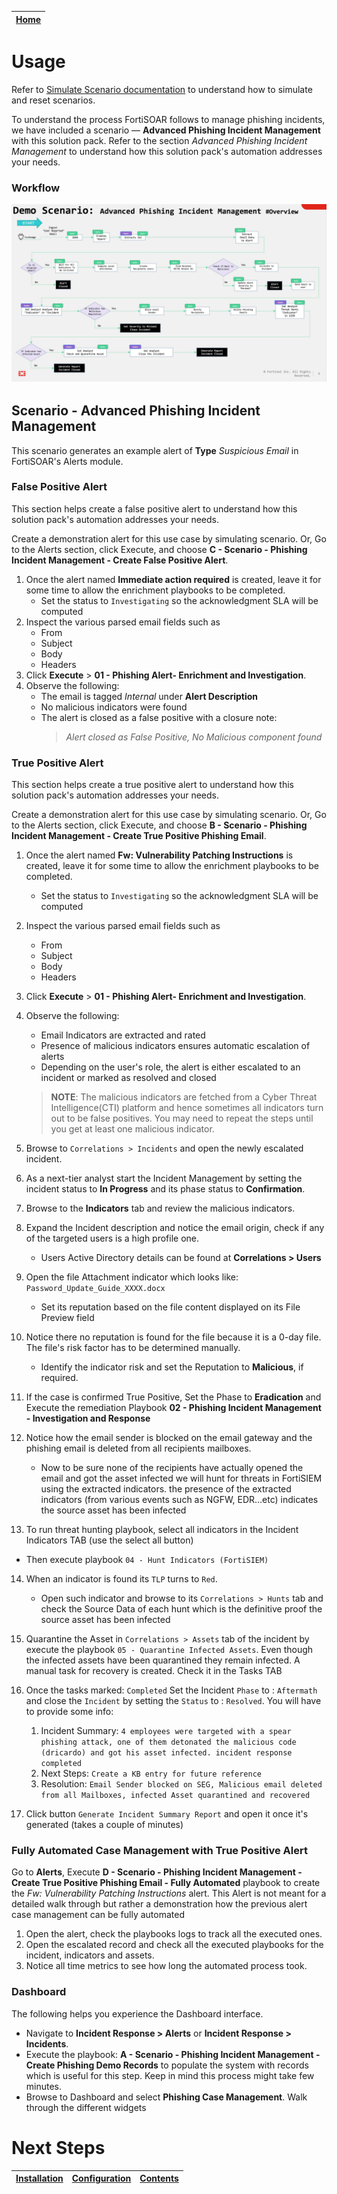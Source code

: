| [Home](../README.md) |
|-----------------------------------------------------------------------------------------------------------------|

# Usage

Refer to [Simulate Scenario documentation](https://github.com/fortinet-fortisoar/solution-pack-soc-simulator/blob/develop/docs/usage.md) to understand how to simulate and reset scenarios.

To understand the process FortiSOAR follows to manage phishing incidents, we have included a scenario &mdash; **Advanced Phishing Incident Management** with this solution pack. Refer to the section *Advanced Phishing Incident Management* to understand how this solution pack's automation addresses your needs.

### Workflow

![Workflow Overview](../docs/res/scenario_workflow.png)

## Scenario - Advanced Phishing Incident Management

This scenario generates an example alert of **Type** *Suspicious Email* in FortiSOAR's Alerts module.

### False Positive Alert

This section helps create a false positive alert to understand how this solution pack's automation addresses your needs.

Create a demonstration alert for this use case by simulating scenario. Or, Go to the Alerts section, click Execute, and choose **C - Scenario - Phishing Incident Management - Create False Positive Alert**.

1. Once the alert named **Immediate action required** is created, leave it for some time to allow the enrichment playbooks to be completed.
    - Set the status to `Investigating` so the acknowledgment SLA will be computed
2. Inspect the various parsed email fields such as
    - From
    - Subject
    - Body
    - Headers
3. Click **Execute** > **01 - Phishing Alert-  Enrichment and Investigation**.
4. Observe the following:
    - The email is tagged *Internal* under **Alert Description**
    - No malicious indicators were found
    - The alert is closed as a false positive with a closure note:
      > *Alert closed as False Positive, No Malicious component found*

### True Positive Alert

This section helps create a true positive alert to understand how this solution pack's automation addresses your needs.

Create a demonstration alert for this use case by simulating scenario. Or, Go to the Alerts section, click Execute, and choose **B - Scenario - Phishing Incident Management - Create True Positive Phishing Email**.

1. Once the alert named **Fw: Vulnerability Patching Instructions** is created, leave it for some time to allow the enrichment playbooks to be completed.
    - Set the status to `Investigating` so the acknowledgment SLA will be computed
2. Inspect the various parsed email fields such as
    - From
    - Subject
    - Body
    - Headers
3. Click **Execute** > **01 - Phishing Alert-  Enrichment and Investigation**.
4. Observe the following:
    - Email Indicators are extracted and rated
    - Presence of malicious indicators ensures automatic escalation of alerts
    - Depending on the user's role, the alert is either escalated to an incident or marked as resolved and closed

   > **NOTE**: The malicious indicators are fetched from a Cyber Threat Intelligence(CTI) platform and hence sometimes all indicators turn out to be false positives. You may need to repeat the steps until you get at least one malicious indicator.

6. Browse to `Correlations > Incidents` and open the newly escalated incident.
7. As a next-tier analyst start the Incident Management by setting the incident status to **In Progress** and its phase status to **Confirmation**.
8. Browse to the **Indicators** tab and review the malicious indicators.
9. Expand the Incident description and notice the email origin, check if any of the targeted users is a high profile one. 
    - Users Active Directory details can be found at **Correlations > Users**

10. Open the file Attachment indicator which looks like: `Password_Update_Guide_XXXX.docx`
    - Set its reputation based on the file content displayed on its File Preview field

11. Notice there no reputation is found for the file because it is a 0-day file. The file's risk factor has to be determined manually.
    - Identify the indicator risk and set the Reputation to **Malicious**, if required.

12. If the case is confirmed True Positive, Set the Phase to **Eradication** and Execute the remediation Playbook **02 - Phishing Incident Management - Investigation and Response**

13. Notice how the email sender is blocked on the email gateway and the phishing email is deleted from all recipients mailboxes.
    - Now to be sure none of the recipients have actually opened the email and got the asset infected we will hunt for threats in FortiSIEM using the extracted indicators. the presence of the extracted indicators (from various events such as NGFW, EDR...etc) indicates the source asset has been infected

14. To run threat hunting playbook, select all indicators in the Incident Indicators TAB (use the select all button)
   - Then execute playbook `04 - Hunt Indicators (FortiSIEM)`

14. When an indicator is found its `TLP` turns to `Red`.
    - Open such indicator and browse to its `Correlations > Hunts` tab and check the Source Data of each hunt which is the definitive proof the source asset has been infected

15. Quarantine the Asset in `Correlations > Assets` tab of the incident by execute the playbook `05 - Quarantine Infected Assets`.
   Even though the infected assets have been quarantined they remain infected. A manual task for recovery is created. Check it in the Tasks TAB

16. Once the tasks marked: `Completed`
    Set the Incident `Phase` to : `Aftermath` and close the `Incident` by setting the `Status` to : `Resolved`. 
    You will have to provide some info:
    1. Incident Summary: 
    `4 employees were targeted with a spear phishing attack, one of them detonated the malicious code (dricardo) and got his asset infected. incident response completed`
    2. Next Steps: 
    `Create a KB entry for future reference`
    3. Resolution: 
    `Email Sender blocked on SEG, Malicious email deleted from all Mailboxes, infected Asset quarantined and recovered`

17. Click button `Generate Incident Summary Report`  and open it once it's generated (takes a couple of minutes)

### Fully Automated Case Management with True Positive Alert

Go to **Alerts**, Execute  **D - Scenario - Phishing Incident Management - Create True Positive Phishing Email - Fully Automated** playbook to create the *Fw: Vulnerability Patching Instructions* alert. This Alert is not meant for a detailed walk through but rather a demonstration how the previous alert case management can be fully automated

1. Open the alert, check the playbooks logs to track all the executed ones. 
2. Open the escalated record and check all the executed playbooks for the incident, indicators and assets.
3. Notice all time metrics to see how long the automated process took.

### Dashboard

The following helps you experience the Dashboard interface.

- Navigate to **Incident Response > Alerts** or **Incident Response > Incidents**.
- Execute the playbook: **A - Scenario - Phishing Incident Management - Create Phishing Demo Records** to populate the system with records which is useful for this step. Keep in mind this process might take few minutes.
- Browse to Dashboard and select **Phishing Case Management**. Walk through the different widgets

# Next Steps
| [Installation](./setup.md#installation) | [Configuration](./setup.md#configuration) | [Contents](./contents.md) |
| ----------------------------------------- | ------------------------------------------- | --------------------------- |
